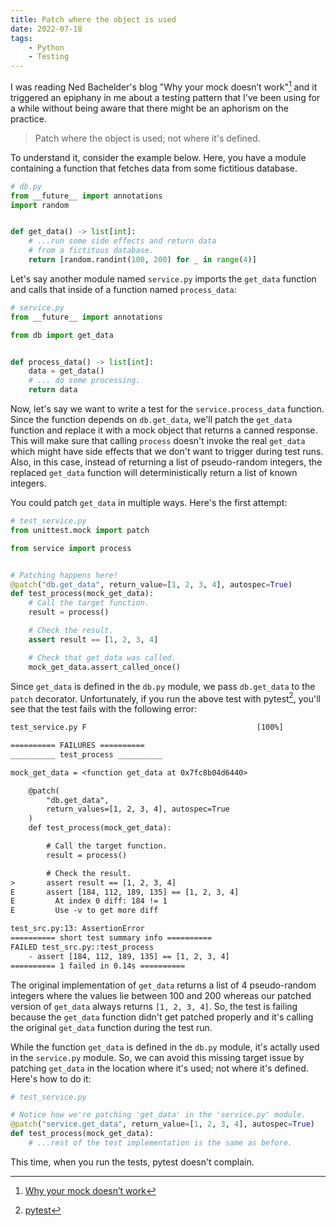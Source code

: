 ```yaml
---
title: Patch where the object is used
date: 2022-07-18
tags:
    - Python
    - Testing
---
```


I was reading Ned Bachelder's blog "Why your mock doesn’t work"[^1] and it triggered an
epiphany in me about a testing pattern that I've been using for a while without being aware
that there might be an aphorism on the practice.

> Patch where the object is used; not where it's defined.

To understand it, consider the example below. Here, you have a module containing a
function that fetches data from some fictitious database.

```python
# db.py
from __future__ import annotations
import random


def get_data() -> list[int]:
    # ...run some side effects and return data
    # from a fictitous database.
    return [random.randint(100, 200) for _ in range(4)]
```

Let's say another module named `service.py` imports the `get_data` function and calls that
inside of a function named `process_data`:

```python
# service.py
from __future__ import annotations

from db import get_data


def process_data() -> list[int]:
    data = get_data()
    # ... do some processing.
    return data
```

Now, let's say we want to write a test for the `service.process_data` function. Since the
function depends on `db.get_data`, we'll patch the `get_data` function and replace it with a
mock object that returns a canned response. This will make sure that calling `process`
doesn't invoke the real `get_data` which might have side effects that we don't want to
trigger during test runs. Also, in this case, instead of returning a list of pseudo-random
integers, the replaced `get_data` function will deterministically return a list of known
integers.

You could patch `get_data` in multiple ways. Here's the first attempt:

```python
# test_service.py
from unittest.mock import patch

from service import process


# Patching happens here!
@patch("db.get_data", return_value=[1, 2, 3, 4], autospec=True)
def test_process(mock_get_data):
    # Call the target function.
    result = process()

    # Check the result.
    assert result == [1, 2, 3, 4]

    # Check that get_data was called.
    mock_get_data.assert_called_once()
```

Since `get_data` is defined in the `db.py` module, we pass `db.get_data` to the `patch`
decorator. Unfortunately, if you run the above test with pytest[^2], you'll see that the
test fails with the following error:

```txt
test_service.py F                                      [100%]

========== FAILURES ==========
__________ test_process __________

mock_get_data = <function get_data at 0x7fc8b04d6440>

    @patch(
        "db.get_data",
        return_values=[1, 2, 3, 4], autospec=True
    )
    def test_process(mock_get_data):

        # Call the target function.
        result = process()

        # Check the result.
>       assert result == [1, 2, 3, 4]
E       assert [184, 112, 189, 135] == [1, 2, 3, 4]
E         At index 0 diff: 184 != 1
E         Use -v to get more diff

test_src.py:13: AssertionError
========== short test summary info ==========
FAILED test_src.py::test_process
    - assert [184, 112, 189, 135] == [1, 2, 3, 4]
========== 1 failed in 0.14s ==========
```

The original implementation of `get_data` returns a list of 4 pseudo-random integers where
the values lie between 100 and 200 whereas our patched version of `get_data` always returns
`[1, 2, 3, 4]`. So, the test is failing because the `get_data` function didn't get patched
properly and it's calling the original `get_data` function during the test run.

While the function `get_data` is defined in the `db.py` module, it's actally used in the
`service.py` module. So, we can avoid this missing target issue by patching `get_data` in
the location where it's used; not where it's defined. Here's how to do it:

```python
# test_service.py

# Notice how we're patching 'get_data' in the 'service.py' module.
@patch("service.get_data", return_value=[1, 2, 3, 4], autospec=True)
def test_process(mock_get_data):
    # ...rest of the test implementation is the same as before.
```

This time, when you run the tests, pytest doesn't complain.


[^1]: [Why your mock doesn’t work]( https://nedbatchelder.com/blog/201908/why_your_mock_doesnt_work.html)
[^2]: [pytest](https://docs.pytest.org/en/latest/)
